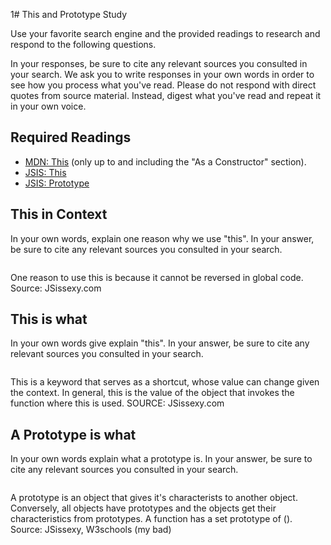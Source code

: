 1# This and Prototype Study

Use your favorite search engine and the provided readings to research and
respond to the following questions.

In your responses, be sure to cite any relevant sources you consulted in your
search. We ask you to write responses in your own words in order to see how you
process what you've read. Please do not respond with direct quotes from source
material. Instead, digest what you've read and repeat it in your own voice.

## Required Readings

-   [MDN: This](https://developer.mozilla.org/en-US/docs/Web/JavaScript/Reference/Operators/this)
(only up to and including the "As a Constructor" section).
-   [JSIS: This](http://javascriptissexy.com/understand-javascripts-this-with-clarity-and-master-it/)
-   [JSIS: Prototype](http://javascriptissexy.com/javascript-prototype-in-plain-detailed-language/)

## This in Context

In your own words, explain one reason why we use "this". In your answer, be
sure to cite any relevant sources you consulted in your search.

```md
```
One reason to use this is because it cannot be reversed in global code.
Source: JSissexy.com

## This is what

In your own words give explain "this".  In your answer, be
sure to cite any relevant sources you consulted in your search.

```md
```
This is a keyword that serves as a shortcut, whose value can change given the context.
In general, this is the value of the object that invokes the function where this
is used.
SOURCE: JSissexy.com
## A Prototype is what

In your own words explain what a prototype is.  In your answer, be
sure to cite any relevant sources you consulted in your search.

```md
```
A prototype is an object that gives it's characterists to another object.
Conversely, all objects have prototypes and the objects get their characteristics
from prototypes. A function has a set prototype of ().
Source: JSissexy, W3schools (my bad)
